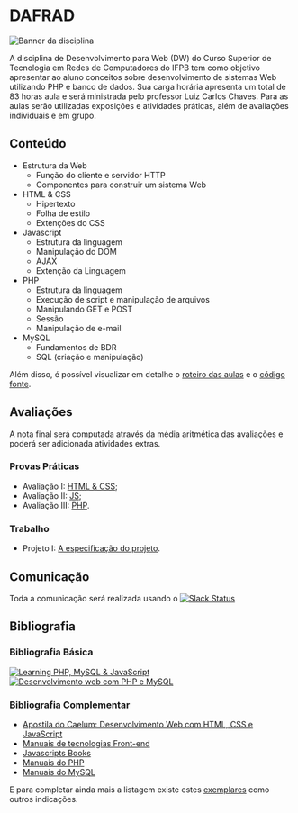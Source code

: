 # DAFRAD

![Banner da disciplina](assets/dw.png)

A disciplina de Desenvolvimento para Web (DW) do Curso Superior de Tecnologia em Redes de Computadores do IFPB tem como objetivo apresentar ao aluno conceitos sobre desenvolvimento de sistemas Web utilizando PHP e banco de dados. Sua carga horária apresenta um total de 83 horas aula e será ministrada pelo professor Luiz Carlos Chaves. Para as aulas serão utilizadas exposições e atividades práticas, além de avaliações individuais e em grupo.

## Conteúdo

* Estrutura da Web
  * Função do cliente e servidor HTTP
  * Componentes para construir um sistema Web
* HTML & CSS
  * Hipertexto
  * Folha de estilo
  * Extenções do CSS
* Javascript
  * Estrutura da linguagem
  * Manipulação do DOM
  * AJAX
  * Extenção da Linguagem
* PHP
  * Estrutura da linguagem
  * Execução de script e manipulação de arquivos
  * Manipulando GET e POST
  * Sessão
  * Manipulação de e-mail
* MySQL
  * Fundamentos de BDR
  * SQL (criação e manipulação)

Além disso, é possível visualizar em detalhe o [roteiro das aulas](docs/OUTLINE.md) e o [código fonte](codes/).

## Avaliações

A nota final será computada através da média aritmética das avaliações e poderá ser adicionada atividades extras.

### Provas Práticas
* Avaliação I: [HTML & CSS](exams/prova-html-css/);
* Avaliação II: [JS](exams/prova-js);
* Avaliação III: [PHP](exams/prova-php).

### Trabalho
* Projeto I: [A especificação do projeto](assessment/projeto.md).

## Comunicação
Toda a comunicação será realizada usando o [![Slack Status](https://ifpb.herokuapp.com/badge.svg)](https://ifpb.herokuapp.com/)

## Bibliografia

### Bibliografia Básica

[![Learning PHP, MySQL & JavaScript](assets/books/php-mysql-js.gif)](http://shop.oreilly.com/product/0636920036463.do) [![Desenvolvimento web com PHP e MySQL](assets/books/php-mysql.png)](http://www.casadocodigo.com.br/products/livro-php-mysql)

### Bibliografia Complementar

* [Apostila do Caelum: Desenvolvimento Web com HTML, CSS e JavaScript](https://www.caelum.com.br/apostila-html-css-javascript/)
* [Manuais de tecnologias Front-end](https://www.webplatform.org/)
* [Javascripts Books](http://jsbooks.revolunet.com/)
* [Manuais do PHP](http://www.php.net)
* [Manuais do MySQL](http://www.mysql.com)


E para completar ainda mais a listagem existe estes [exemplares](https://github.com/vhf/free-programming-books/blob/master/free-programming-books.md#php) como outros indicações.
